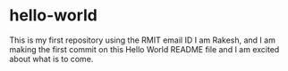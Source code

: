 # hello-world
This is my first repository using the RMIT email ID
I am Rakesh, and I am making the first commit on this Hello World README file and I am excited about what is to come.
